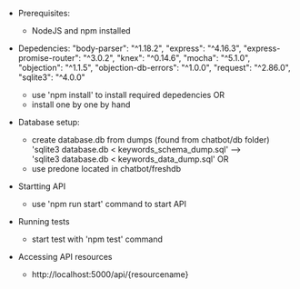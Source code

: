 - Prerequisites:
    - NodeJS and npm installed

- Depedencies:
    "body-parser": "^1.18.2",
    "express": "^4.16.3",
    "express-promise-router": "^3.0.2",
    "knex": "^0.14.6",
    "mocha": "^5.1.0",
    "objection": "^1.1.5",
    "objection-db-errors": "^1.0.0",
    "request": "^2.86.0",
    "sqlite3": "^4.0.0"

    - use 'npm install' to install required depedencies
    OR
    - install one by one by hand

- Database setup:
    - create database.db from dumps (found from chatbot/db folder) 
    'sqlite3 database.db < keywords_schema_dump.sql' -->      
    'sqlite3 database.db < keywords_data_dump.sql'
    OR
    - use predone located in chatbot/freshdb

- Startting API
    - use 'npm run start' command to start API

- Running tests
    - start test with 'npm test' command

- Accessing API resources
    - http://localhost:5000/api/{resourcename}